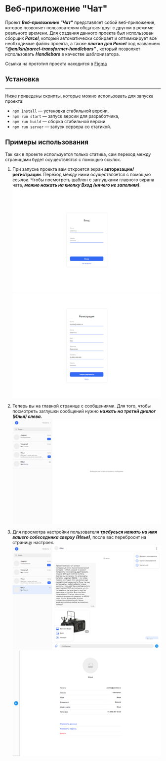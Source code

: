 # Веб-приложение "Чат"

Проект **_Веб-приложение "Чат"_** представляет собой веб-приложение, которое позволяет пользователям общаться друг с другом в режиме реального времени. Для создания данного проекта был использован сборщик **_Parcel_**, который автоматически собирает и оптимизирует все необходимые файлы проекта, а также **_плагин для Parcel_** под названием **_"@anikin/parcel-transformer-handlebars"_** , который позволяет использовать **_Handlebars_** в качестве шаблонизатора.

Ссылка на прототип проекта находится в [Figma](<https://www.figma.com/file/zdz0Xx0vvfUfVxJAtP5cyw/Chat_external_link-(Copy)?type=design&node-id=1-2&t=PXivSqJXneHc7oUe-0>)

## Установка

---

Ниже приведены скрипты, которые можно использовать для запуска проекта:

- `npm install` — установка стабильной версии,
- `npm run start` — запуск версии для разработчика,
- `npm run build` — сборка стабильной версии.
- `npm run server` — запуск сервера со статикой.

## Примеры использования

Так как в проекте используется только статика, сам переход между страницами будет осуществлятся с помощью ссылок.

1. При запуске проекта вам откроется экран **авторизации/регистрации**. Переход между ними осуществляется с помощью ссылок. Чтобы посмотреть шаблон с заглушками главного экрана чата, **_можно нажать на кнопку Вход (ничего не заполняя)_**.
   ![sc1](./src/assets/img/img-readme/sc1.png)
   ![sc2](./src/assets/img/img-readme/sc2.png)

2. Теперь вы на главной странице с сообщениями. Для того, чтобы посмотреть заглушки сообщений нужно **_нажать на третий диалог (Илья) слева._**
   ![sc3](./src/assets/img/img-readme/sc3.png)
3. Для просмотра настройки пользователя **_требуеься нажать на имя вашего собеседника сверху (Илья)_**, после вас перебросит на страницу настроек.
   ![sc4](./src/assets/img/img-readme/sc4.png)
   ![sc5](./src/assets/img/img-readme/sc5.png)
